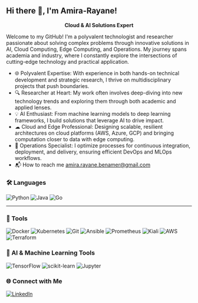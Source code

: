 ## Hi there 👋, I'm Amira-Rayane!

<p align="center">
  <strong>Cloud & AI Solutions Expert</strong>  
</p>

Welcome to my GitHub! I'm a polyvalent technologist and researcher passionate about solving complex problems through innovative solutions in AI, Cloud Computing, Edge Computing, and Operations. My journey spans academia and industry, where I constantly explore the intersections of cutting-edge technology and practical application.

<!--
**amiraBenamer20/amiraBenamer20** is a ✨ _special_ ✨ repository because its `README.md` (this file) appears on your GitHub profile.-->

- 🌐 Polyvalent Expertise: With experience in both hands-on technical development and strategic research, I thrive on multidisciplinary projects that push boundaries.
- 🔍 Researcher at Heart: My work often involves deep-diving into new technology trends and exploring them through both academic and applied lenses.
- 💡  AI Enthusiast: From machine learning models to deep learning frameworks, I build solutions that leverage AI to drive impact.
- ☁  Cloud and Edge Professional: Designing scalable, resilient architectures on cloud platforms (AWS, Azure, GCP) and bringing computation closer to data with edge computing.
- 🔧 Operations Specialist: I optimize processes for continuous integration, deployment, and delivery, ensuring efficient DevOps and MLOps workflows.
- 📬 How to reach me amira.rayane.benamer@gmail.com

### 🛠️ Languages
![Python](https://img.shields.io/badge/Python-3670A0?style=for-the-badge&logo=python&logoColor=ffdd54)
![Java](https://img.shields.io/badge/Java-ED8B00?style=for-the-badge&logo=java&logoColor=white)
![Go](https://img.shields.io/badge/Go-00ADD8?style=for-the-badge&logo=go&logoColor=white)

---

### 🧰 Tools
![Docker](https://img.shields.io/badge/Docker-2496ED?style=for-the-badge&logo=docker&logoColor=white)
![Kubernetes](https://img.shields.io/badge/Kubernetes-326CE5?style=for-the-badge&logo=kubernetes&logoColor=white)
![Git](https://img.shields.io/badge/Git-F05032?style=for-the-badge&logo=git&logoColor=white)
![Ansible](https://img.shields.io/badge/Ansible-EE0000?style=for-the-badge&logo=ansible&logoColor=white)
![Prometheus](https://img.shields.io/badge/Prometheus-E6522C?style=for-the-badge&logo=prometheus&logoColor=white)
![Kiali](https://img.shields.io/badge/Kiali-00B3E3?style=for-the-badge&logo=kiali&logoColor=white)
![AWS](https://img.shields.io/badge/AWS-232F3E?style=for-the-badge&logo=amazon-aws&logoColor=white)
![Terraform](https://img.shields.io/badge/Terraform-623CE4?style=for-the-badge&logo=terraform&logoColor=white)

### 🤖 AI & Machine Learning Tools
![TensorFlow](https://img.shields.io/badge/TensorFlow-FF6F00?style=for-the-badge&logo=tensorflow&logoColor=white)
![scikit-learn](https://img.shields.io/badge/scikit--learn-F7931E?style=for-the-badge&logo=scikit-learn&logoColor=white)
![Jupyter](https://img.shields.io/badge/Jupyter-F37626?style=for-the-badge&logo=jupyter&logoColor=white)

### 🌐 Connect with Me
[![LinkedIn](https://img.shields.io/badge/LinkedIn-0077B5?style=for-the-badge&logo=linkedin&logoColor=white)](https://www.linkedin.com/in/amira-rayane-benamer-626a8b114/)
